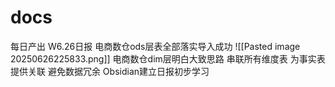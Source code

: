 # docs
每日产出
W6.26日报
电商数仓ods层表全部落实导入成功
![[Pasted image 20250626225833.png]]
电商数仓dim层明白大致思路
	串联所有维度表 为事实表提供关联 避免数据冗余
Obsidian建立日报初步学习
